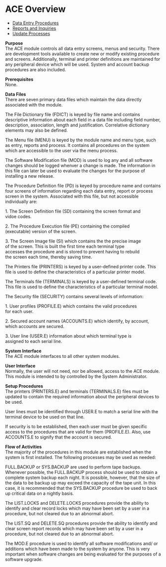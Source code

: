 # ACE Overview

<PageHeader />

- [Data Entry Procedures](ACE-ENTRY/README.md)
- [Reports and Inquiries](ACE-REPORT/README.md)
- [Update Processes](ACE-PROCESS/README.md)

**Purpose**  
The ACE module controls all data entry screens, menus and security. There are
development tools available to create new or modify existing procedure and
screens. Additionally, terminal and printer definitions are maintained for any
peripheral device which will be used. System and account backup procedures are
also included.

**Prerequisites**  
None.

**Data Files**  
There are seven primary data files which maintain the data directly associated
with the module.  
  
The File Dictionary file (FDICT) is keyed by file name and contains
descriptive information about each field in a data file including field
number, description, association, length and justification. Correlative
dictionary elements may also be defined.  
  
The Menu file (MENU) is keyed by the module name and menu type, such as entry,
reports and process. It contains all procedures on the system which are
accessible to the user via the menu process.  
  
The Software Modification file (MOD) is used to log any and all software
changes should be logged whenver a change is made. The information in this
file can later be used to evaluate the changes for the purpose of installing a
new release.  
  
The Procedure Definition file (PD) is keyed by procedure name and contains
four screens of information regarding each data entry, report or process
screen in the system. Associated with this file, but not accessible
individually are:  
  
1\. The Screen Definition file (SD) containing the screen format and  
vidoe codes.  
  
2\. The Procedure Execution file (PE) containing the compiled  
(executable) version of the screen.  
  
3\. The Screen Image file (SI) which contains the the precise image  
of the screen. This is built the first time each terminal type  
accesses the procedure and is stored to prevent having to rebuild  
the screen each time, thereby saving time.  
  
The Printers file (PRINTERS) is keyed by a user-defined printer code. This
file is used to define the characteristics of a particular printer model.  
  
The Terminals file (TERMINALS) is keyed by a user-defined terminal code. This
file is used to define the characteristics of a particular terminal model.  
  
The Security file (SECURITY) contains several levels of information:  
  
1\. User profiles (PROFILE.E) which contains the valid procedures  
for each user.  
  
2\. Secured account names (ACCOUNTS.E) which identify, by account,  
which accounts are secured.  
  
3\. User line (USER.E) information about which terminal type is  
assigned to each serial line.

**System Interface**  
The ACE module interfaces to all other system modules.

**User Interface**  
Normally, the user will not need, nor be allowed, access to the ACE module.
This module is intended to by controlled by the System Administrator.

**Setup Procedures**  
The printers (PRINTERS.E) and terminals (TERMINALS.E) files must be updated to
contain the required information about the peripheral devices to be used.  
  
User lines must be identified through USER.E to match a serial line with the
terminal device to be used on that line.  
  
If security is to be established, then each user must be given specific access
to the procedures that are valid for them (PROFILE.E). Also, use ACCOUNTS.E to
signify that the account is secured.

**Flow of Activities**  
The majority of the procedures in this module are established when the system
is first installed. The following processes may be used as needed:  
  
FULL.BACKUP or SYS.BACKUP are used to perform tape backups. Whenever possible,
the FULL.BACKUP process should be used to obtain a complete system backup each
night. It is possible, however, that the size of the data to be backup up may
exceed the capacity of the tape unit. In this case, it is recommended that the
SYS.BACKUP procedure be used to back up critical data on a nightly basis.  
  
The LIST.LOCKS and DELETE.LOCKS procedures provide the ability to identify and
clear record locks which may have been set by a user in a procedure, but not
cleared due to an abnormal abort.  
  
The LIST.SQ and DELETE.SQ procedures provide the ability to identify and clear
screen report records which may have been set by a user in a procedure, but
not cleared due to an abnormal abort.  
  
The MOD.E procedure is used to identify all software modifications and/ or
additions which have been made to the system by anyone. This is very important
when software changes are being evaluated for the purposes of a software
upgrade.

<badge text= "Version 8.10.57" vertical="middle" />

<PageFooter />
